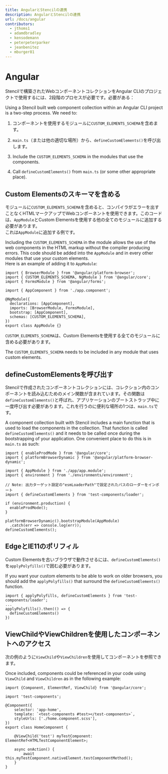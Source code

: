 ```yaml
---
title: AngularとStencilの連携
description: AngularとStencilの連携
url: /docs/angular
contributors:
  - jthoms1
  - adamdbradley
  - kensodemann
  - peterpeterparker
  - jeanbenitez
  - mburger81
---
```


# Angular

Stencilで構築されたWebコンポーネントコレクションをAngular CLIのプロジェクトで使用するには、2段階のプロセスが必要です。必要がある：

Using a Stencil built web component collection within an Angular CLI project is a two-step process. We need to:

1. コンポーネントを使用するモジュールに`CUSTOM_ELEMENTS_SCHEMA`を含めます。
2. `main.ts`（または他の適切な場所）から、`defineCustomElements()`を呼び出します。

1. Include the `CUSTOM_ELEMENTS_SCHEMA` in the modules that use the components.
2. Call `defineCustomElements()` from `main.ts` (or some other appropriate place).

## Custom Elementsのスキーマを含める

モジュールに`CUSTOM_ELEMENTS_SCHEMA`を含めると、コンパイラがエラーを出すことなくHTMLマークアップでWebコンポーネントを使用できます。このコードは、`AppModule`とCustom Elementsを使用する他の全てのモジュールに追加する必要があります。  
これは`AppModule`に追加する例です。

Including the `CUSTOM_ELEMENTS_SCHEMA` in the module allows the use of the web components in the HTML markup without the compiler producing errors. This code should be added into the `AppModule` and in every other modules that use your custom elements.  
Here is an example of adding it to `AppModule`:

```tsx
import { BrowserModule } from '@angular/platform-browser';
import { CUSTOM_ELEMENTS_SCHEMA, NgModule } from '@angular/core';
import { FormsModule } from '@angular/forms';

import { AppComponent } from './app.component';

@NgModule({
  declarations: [AppComponent],
  imports: [BrowserModule, FormsModule],
  bootstrap: [AppComponent],
  schemas: [CUSTOM_ELEMENTS_SCHEMA],
})
export class AppModule {}
```

`CUSTOM_ELEMENTS_SCHEMA`は、Custom Elementsを使用する全てのモジュールに含める必要があります。

The `CUSTOM_ELEMENTS_SCHEMA` needs to be included in any module that uses custom elements.

## defineCustomElementsを呼び出す

Stencilで作成されたコンポーネントコレクションには、コレクション内のコンポーネントを読み込むためのメイン関数が含まれています。その関数は`defineCustomElements()`と呼ばれ、アプリケーションのブートストラップ中に一度呼び出す必要があります。これを行うのに便利な場所の1つは、`main.ts`です。

A component collection built with Stencil includes a main function that is used to load the components in the collection. That function is called `defineCustomElements()` and it needs to be called once during the bootstrapping of your application. One convenient place to do this is in `main.ts` as such:

```tsx
import { enableProdMode } from '@angular/core';
import { platformBrowserDynamic } from '@angular/platform-browser-dynamic';

import { AppModule } from './app/app.module';
import { environment } from './environments/environment';

// Note: 出力ターゲット設定の"esmLoaderPath"で設定されたパスのローダーをインポート
import { defineCustomElements } from 'test-components/loader';

if (environment.production) {
  enableProdMode();
}

platformBrowserDynamic().bootstrapModule(AppModule)
  .catch(err => console.log(err));
defineCustomElements();
```

## EdgeとIE11のポリフィル

Custom Elementsを古いブラウザで動作させるには、`defineCustomElements()`を`applyPolyfills()`で囲む必要があります。

If you want your custom elements to be able to work on older browsers, you should add the `applyPolyfills()` that surround the `defineCustomElements()` function.

```tsx
import { applyPolyfills, defineCustomElements } from 'test-components/loader';
...
applyPolyfills().then(() => {
  defineCustomElements()
})

```

## ViewChildやViewChildrenを使用したコンポーネントへのアクセス

次の例のように`ViewChild`や`ViewChildren`を使用してコンポーネントを参照できます。

Once included, components could be referenced in your code using `ViewChild` and `ViewChildren` as in the following example:

```tsx
import {Component, ElementRef, ViewChild} from '@angular/core';

import 'test-components';

@Component({
    selector: 'app-home',
    template: `<test-components #test></test-components>`,
    styleUrls: ['./home.component.scss'],
})
export class HomeComponent {

    @ViewChild('test') myTestComponent: ElementRef<HTMLTestComponentElement>;

    async onAction() {
        await this.myTestComponent.nativeElement.testComponentMethod();
    }
}

```
